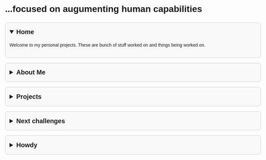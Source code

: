 
<html lang="en">
<head>
  <meta charset="UTF-8">
  <title>Your Name - Portfolio</title>
  <style>
    body {
      font-family: Arial, sans-serif;
      max-width: 800px;
      margin: 40px auto;
      padding: 0 20px;
      line-height: 1.6;
      background-color: #fdfdfd;
    }

    h1 {
      text-align: center;
      font-size: 2.5rem;
    }

    details {
      margin: 1rem 0;
      border: 1px solid #ccc;
      border-radius: 8px;
      padding: 0.8rem;
      background-color: #f9f9f9;
    }

    summary {
      font-weight: bold;
      font-size: 1.25rem;
      cursor: pointer;
    }

    summary::-webkit-details-marker {
      display: none;
    }

    details[open] summary::after {
      content: "▲";
      float: right;
    }

    summary::after {
      content: "▼";
      float: right;
    }

    a {
      color: #0366d6;
      text-decoration: none;
    }

    a:hover {
      text-decoration: underline;
    }
  </style>
</head>
<body>

  <h1>...focused on augumenting human capabilities</h1>

  <details open>
    <summary>Home</summary>
    <p>Welcome to my personal projects. These are bunch of stuff worked on and things being worked on.</p>
  </details>

  <details>
    <summary>About Me</summary>
    <p>Hi, I'm Alison, and these are my github projects, my studies concentration are on Machine Learning, Reinforcement Learning, Deep Learning, NLP, computer vision tasks, data analysis and cloud computing.</p>
  </details>

  <details>
    <summary>Projects</summary>
    <ul>
      <li><strong>2024 NYC Yellow Taxi Database</strong>: A data analytics and ML models case studies addressing insights on the database. <a href="https://github.com/Mach-A/NYC_taxi_dataset_2024dataset">GitHub</a></li>
      ### Pick-up and Drop-off Zones Chart / rides
          ![Zones per rides](asset/ride.png)
      <li><strong>Movie Genre Classifier</strong>: An LSTM-based model and a BERT-model to classify genres from movie synopses. <a href="https://github.com/yourusername/movie-genre-classifier">GitHub</a></li>
      <li><strong>PageRank with PySpark</strong>: Custom PageRank implementation for graph data. <a href="https://github.com/yourusername/spark-pagerank">GitHub</a></li>
      <li><strong>Implementing regression models using the classicial MNIST dataset</strong>: The regression models, binary logistic regression and multi-logistic regression models were implemented using no inbuilt functions/external libraries <a href="https://github.com/Mach-A/mlr_blr_svm_using_mnist_dataset">GitHub</a></li>
    </ul>
  </details>

<details>
    <summary>Next challenges</summary>
    <p>Currently working and also in team collaboration within a couple of research AI fields in preventive healthcare, consumer tech, some bits of mobility and advanced transportation systems like traffic count and classification, amongst others.</p>
  </details>

  <details>
    <summary>Howdy</summary>
    <p>gcolally@gmail.com</p>
  </details>
  
</body>
</html>




  



